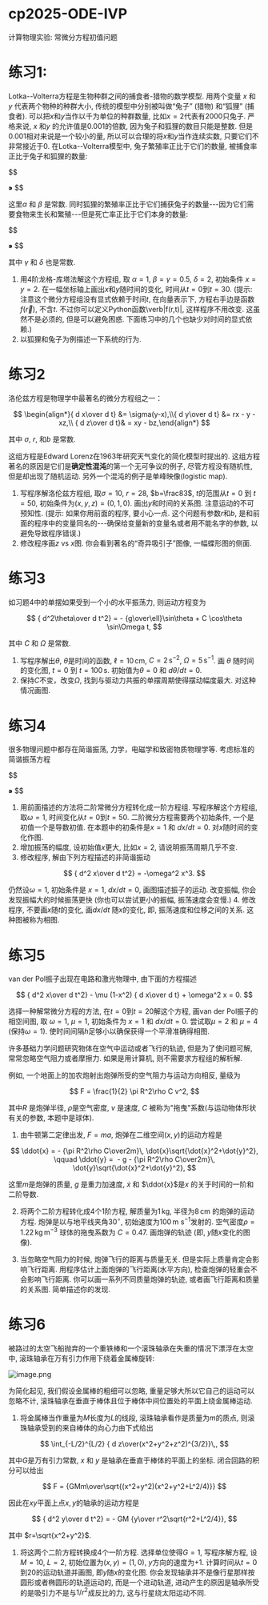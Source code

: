 # cp2025-ODE-IVP
计算物理实验: 常微分方程初值问题

# 练习1:
Lotka--Volterra方程是生物种群之间的捕食者-猎物的数学模型. 用两个变量
$x$ 和 $y$ 代表两个物种的种群大小, 传统的模型中分别被叫做“兔子” (猎物) 和“狐狸” (捕食者).  可以把$x$和$y$当作以千为单位的种群数量, 比如$x=2$代表有2000只兔子. 严格来说, $x$ 和$y$ 的允许值是0.001的倍数, 因为兔子和狐狸的数目只能是整数. 但是0.001相对来说是一个较小的量, 所以可以合理的将$x$和$y$当作连续实数, 只要它们不非常接近于0.
在Lotka--Volterra模型中, 兔子繁殖率正比于它们的数量, 被捕食率正比于兔子和狐狸的数量:

$$

⁍
$$

这里$\alpha$ 和 $\beta$ 是常数. 同时狐狸的繁殖率正比于它们捕获兔子的数量---因为它们需要食物来生长和繁殖---但是死亡率正比于它们本身的数量:

$$

⁍
$$

其中 $\gamma$ 和 $\delta$ 也是常数.

1. 用4阶龙格-库塔法解这个方程组, 取 $\alpha=1$, $\beta=\gamma=0.5$, $\delta=2$, 初始条件 $x=y=2$. 在一幅坐标轴上画出$x$和$y$随时间的变化, 时间从$t=0$到$t=30$.  (提示: 注意这个微分方程组没有显式依赖于时间$t$, 在向量表示下, 方程右手边是函数$f(\vec{r})$, 不含$t$. 不过你可以定义Python函数\verb|f(r,t)|, 这样程序不用改变. 这虽然不是必须的, 但是可以避免困惑. 下面练习中的几个也缺少对时间的显式依赖.)
2. 以狐狸和兔子为例描述一下系统的行为.

# 练习2
洛伦兹方程是物理学中最著名的微分方程组之一：

$$
\begin{align*}{ d x\over d t} &= \sigma(y-x),\\{ d y\over d t} &= rx - y - xz,\\
{ d z\over d t}& = xy - bz,\end{align*}
$$

其中 $\sigma$, $r$, 和$b$ 是常数.  

这组方程是Edward Lorenz在1963年研究天气变化的简化模型时提出的.  这组方程著名的原因是它们是**确定性混沌**的第一个无可争议的例子, 尽管方程没有随机性, 但是却出现了随机运动. 另外一个混沌的例子是单峰映像(logistic map).

1. 写程序解洛伦兹方程组, 取$\sigma=10$, $r=28$, $b=\frac83$, $t$的范围从$t=0$ 到 $t=50$, 初始条件为$(x,y,z)=(0,1,0)$. 画出$y$和时间的关系图. 注意运动的不可预知性. (提示: 如果你用前面的程序, 要小心一点. 这个问题有参数$r$和$b$, 是和前面的程序中的变量同名的---确保给变量新的变量名或者用不能名字的参数, 以避免导致程序错误.) 
2. 修改程序画$z$ vs $x$图. 你会看到著名的“奇异吸引子”图像, 一幅蝶形图的侧面. 

# 练习3
如习题4中的单摆如果受到一个小的水平振荡力, 则运动方程变为

$$
		{ d^2\theta\over d t^2} = - {g\over\ell}\sin\theta
		+ C \cos\theta \sin\Omega t,
$$

其中 $C$ 和 $\Omega$ 是常数.

1. 写程序解出$\theta$, $\theta$是时间的函数, $\ell=10\,$cm, $C=2\,\mathrm{s}^{-2}$, $\Omega=5\,\mathrm{s}^{-1}$. 画 $\theta$ 随时间的变化图,  $t=0$ 到 $t=100\,$s.  初始值为$\theta=0$ 和  $d\theta/ d t=0$.
2. 保持$C$不变，改变$\Omega$, 找到与驱动力共振的单摆周期使得摆动幅度最大. 对这种情况画图.

# 练习4
很多物理问题中都存在简谐振荡, 力学，电磁学和致密物质物理学等. 考虑标准的简谐振荡方程

$$

⁍
$$

1. 用前面描述的方法将二阶常微分方程转化成一阶方程组. 写程序解这个方程组, 取$\omega=1$, 时间变化从$t=0$到$t=50$.  二阶微分方程需要两个初始条件, 一个是初值一个是导数初值. 在本题中的初条件是$x=1$ 和 $dx/ d t = 0$. 对$x$随时间的变化作图.
2. 增加振荡的幅度, 设初始值$x$更大, 比如$x=2$, 请说明振荡周期几乎不变.
3. 修改程序, 解由下列方程描述的非简谐振动

$$
{ d^2 x\over d t^2} = -\omega^2 x^3.
$$

仍然设$\omega=1$, 初始条件是 $x=1$, $d x/ d t=0$, 画图描述振子的运动.  改变振幅, 你会发现振幅大的时候振荡更快 (你也可以尝试更小的振幅, 振荡速度会变慢.)
4. 修改程序, 不要画$x$随$t$的变化, 画$d x/ d t$ 随$x$的变化, 即, 振荡速度和位移之间的关系. 这种图被称为相图.

# 练习5
van der Pol振子出现在电路和激光物理中, 由下面的方程描述

$$
{ d^2 x\over d t^2} - \mu (1-x^2) { d x\over d t} + \omega^2 x = 0.
$$

选择一种解常微分方程的方法, 在$t=0$到$t=20$解这个方程, 画van der Pol振子的相空间图, 取 $\omega=1$, $\mu=1$, 初始条件为 $x=1$ 和 $d x/ d t=0$.  尝试取$\mu=2$ 和 $\mu=4$ (保持$\omega=1$).  使时间间隔$h$足够小以确保获得一个平滑准确得相图.

许多基础力学问题研究物体在空气中运动或者飞行的轨迹, 但是为了使问题可解, 常常忽略空气阻力或者摩擦力. 如果是用计算机, 则不需要求方程组的解析解.

例如, 一个地面上的加农炮射出炮弹所受的空气阻力与运动方向相反, 量级为

$$
F = \frac{1}{2} \pi R^2\rho C v^2,
$$

其中$R$ 是炮弹半径, $\rho$是空气密度, $v$ 是速度, $C$ 被称为"拖曳"系数(与运动物体形状有关的参数, 本题中是球体).

1. 由牛顿第二定律出发, $F=ma$, 炮弹在二维空间$(x,y)$的运动方程是

$$
\ddot{x} = - {\pi R^2\rho C\over2m}\,			\dot{x}\sqrt{\dot{x}^2+\dot{y}^2},			\qquad			 \ddot{y} =  - g - {\pi R^2\rho C\over2m}\,			\dot{y}\sqrt{\dot{x}^2+\dot{y}^2},
$$

这里$m$是炮弹的质量, $g$ 是重力加速度, $\dot{x}$ 和 $\ddot{x}$是$x$
的关于时间的一阶和二阶导数.

2. 将两个二阶方程转化成4个1阶方程, 解质量为$1\,$kg, 半径为$8\,$cm 的炮弹的运动方程. 炮弹是以与地平线夹角$30^\circ$, 初始速度为$100\,\mathrm{m~s}^{-1}$发射的. 空气密度$\rho=1.22\,\textrm{kg}\,\textrm{m}^{-3}$ 球体的拖曳系数为 $C=0.47$.  画炮弹的轨迹 (即, $y$随$x$变化的图像).

3. 当忽略空气阻力的时候, 炮弹飞行的距离与质量无关. 但是实际上质量肯定会影响飞行距离. 用程序估计上面炮弹的飞行距离(水平方向), 检查炮弹的轻重会不会影响飞行距离. 你可以画一系列不同质量炮弹的轨迹, 或者画飞行距离和质量的关系图. 简单描述你的发现.

# 练习6
被路过的太空飞船抛弃的一个重铁棒和一个滚珠轴承在失重的情况下漂浮在太空中, 滚珠轴承在万有引力作用下绕着金属棒旋转:

![image.png](attachment:b6a2332b-0342-4ae0-998a-f8f87bae05f6:image.png)

为简化起见, 我们假设金属棒的粗细可以忽略, 重量足够大所以它自己的运动可以忽略不计, 滚珠轴承在垂直于棒体且位于棒体中间位置处的平面上绕金属棒运动.

1. 将金属棒当作重量为$M$长度为$L$的线段, 滚珠轴承看作是质量为$m$的质点, 则滚珠轴承受到的来自棒体的向心力由下式给出

$$
			\int_{-L/2}^{L/2} { d z\over(x^2+y^2+z^2)^{3/2}}\,,
$$

其中$G$是万有引力常数, $x$ 和 $y$ 是轴承在垂直于棒体的平面上的坐标.  闭合回路的积分可以给出

$$
F = {GMm\over\sqrt{(x^2+y^2)(x^2+y^2+L^2/4)}}
$$

因此在$xy$平面上点$x,y$的轴承的运动方程是

$$
			{ d^2 y\over d t^2} = - GM {y\over r^2\sqrt{r^2+L^2/4}},
$$

其中 $r=\sqrt{x^2+y^2}$.

1. 将这两个二阶方程转换成4个一阶方程. 选择单位使得$G=1$, 写程序解方程, 设 $M=10$, $L=2$, 初始位置为$(x,y)=(1,0)$, $y$方向的速度为$+1$. 计算时间从$t=0$到$20$的运动轨道并画图, 即$y$随$x$的变化图. 你会发现轴承并不是像行星那样按圆形或者椭圆形的轨道运动的, 而是一个进动轨道, 进动产生的原因是轴承所受的是吸引力不是与$1/r^2$成反比的力, 这与行星绕太阳运动不同.
